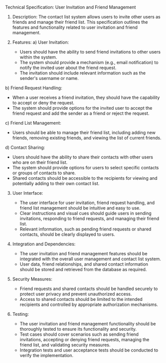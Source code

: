 Technical Specification: User Invitation and Friend Management

1. Description:
The contact list system allows users to invite other users as friends and manage their friend list. This specification outlines the features and functionality related to user invitation and friend management.

2. Features:
a) User Invitation:
   - Users should have the ability to send friend invitations to other users within the system.
   - The system should provide a mechanism (e.g., email notification) to notify the invited user about the friend request.
   - The invitation should include relevant information such as the sender's username or name.

b) Friend Request Handling:
   - When a user receives a friend invitation, they should have the capability to accept or deny the request.
   - The system should provide options for the invited user to accept the friend request and add the sender as a friend or reject the request.

c) Friend List Management:
   - Users should be able to manage their friend list, including adding new friends, removing existing friends, and viewing the list of current friends.
  

d) Contact Sharing:
   - Users should have the ability to share their contacts with other users who are on their friend list.
   - The system should provide options for users to select specific contacts or groups of contacts to share.
   - Shared contacts should be accessible to the recipients for viewing and potentially adding to their own contact list.

3. User Interface:
   - The user interface for user invitation, friend request handling, and friend list management should be intuitive and easy to use.
   - Clear instructions and visual cues should guide users in sending invitations, responding to friend requests, and managing their friend list.
   - Relevant information, such as pending friend requests or shared contacts, should be clearly displayed to users.

4. Integration and Dependencies:
   - The user invitation and friend management features should be integrated with the overall user management and contact list system.
   - User data, friend relationships, and shared contact information should be stored and retrieved from the database as required.

5. Security Measures:
   - Friend requests and shared contacts should be handled securely to protect user privacy and prevent unauthorized access.
   - Access to shared contacts should be limited to the intended recipients and controlled by appropriate authorization mechanisms.

6. Testing:
   - The user invitation and friend management functionality should be thoroughly tested to ensure its functionality and security.
   - Test cases should cover scenarios such as sending friend invitations, accepting or denying friend requests, managing the friend list, and validating security measures.
   - Integration tests and user acceptance tests should be conducted to verify the implementation.

